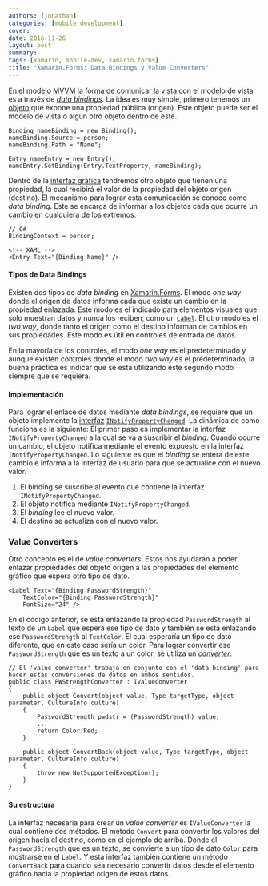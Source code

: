 ```yaml
---
authors: [jonathan]
categories: [mobile development]
cover:
date: 2016-11-26
layout: post
summary:
tags: [xamarin, mobile-dev, xamarin.forms]
title: "Xamarin.Forms: Data Bindings y Value Converters"
---
```


En el modelo <abbr title="Model–View–ViewModel">MVVM</abbr> la forma de comunicar la [vista][vista] con el [modelo de vista][modelo-de-vista] es a través de _[data bindings][data-bindings]_. La idea es muy simple, primero tenemos un [objeto][objeto] que expone una propiedad pública (origen). Este objeto puede ser el modelo de vista o algún otro objeto dentro de este.<!-- more -->

    Binding nameBinding = new Binding();
    nameBinding.Source = person;
    nameBinding.Path = "Name";

    Entry nameEntry = new Entry();
    nameEntry.SetBinding(Entry.TextProperty, nameBinding);

Dentro de la [interfaz gráfica][interfaz-grafica] tendremos otro objeto que tienen una propiedad, la cual recibirá el valor de la propiedad del objeto origen (destino). El mecanismo para lograr esta comunicación se conoce como _data binding_. Este se encarga de informar a los objetos cada que ocurre un cambio en cualquiera de los extremos.

    // C#
    BindingContext = person;

    <!-- XAML -->
    <Entry Text="{Binding Name}" />

#### Tipos de Data Bindings

Existen dos tipos de _data binding_ en [Xamarin.Forms][xamarin-forms]. El modo _one way_ donde el origen de datos informa cada que existe un cambio en la propiedad enlazada. Este modo es el indicado para elementos visuales que solo muestran datos y nunca los reciben, como un [`Label`][label]. El otro modo es el _two way_, donde tanto el origen como el destino informan de cambios en sus propiedades. Este modo es útil en controles de entrada de datos.

En la mayoría de los controles, el modo _one way_ es el predeterminado y aunque existen controles donde el modo _two way_ es el predeterminado, la buena práctica es indicar que se está utilizando este segundo modo siempre que se requiera.

#### Implementación

Para lograr el enlace de datos mediante _data bindings_, se requiere que un objeto implemente la [interfaz][interfaz] [`INotifyPropertyChanged`][inotifypropertychanged]. La dinámica de como funciona es la siguiente: El primer paso es implementar la interfaz `INotifyPropertyChanged` a la cual se va a suscribir el _binding_. Cuando ocurre un cambio, el objeto notifica mediante el evento expuesto en la interfaz `INotifyPropertyChanged`. Lo siguiente es que el _binding_ se entera de este cambio e informa a la interfaz de usuario para que se actualice con el nuevo valor.

1. El binding se suscribe al evento que contiene la interfaz `INotifyPropertyChanged`.
2. El objeto notifica mediante `INotifyPropertyChanged`.
3. El _binding_ lee el nuevo valor.
4. El destino se actualiza con el nuevo valor.

### Value Converters

Otro concepto es el de _value converters_. Estos nos ayudaran a poder enlazar propiedades del objeto origen a las propiedades del elemento gráfico que espera otro tipo de dato.

    <Label Text="{Binding PasswordStrength}"
        TextColor="{Binding PasswordStrength}"
        FontSize="24" />

En el código anterior, se está enlazando la propiedad `PasswordStrength` al texto de un `Label` que espera ese tipo de dato y también se está enlazando ese `PasswordStrength` al `TextColor`. El cual esperaría un tipo de dato diferente, que en este caso sería un color. Para lograr convertir ese `PasswordStrength` que es un texto a un color, se utiliza un [_converter_][converter].

    // El 'value converter' trabaja en conjunto con el 'data binding' para hacer estas conversiones de datos en ambos sentidos.
    public class PWStrengthConverter : IValueConverter
    {
        public object Convert(object value, Type targetType, object parameter, CultureInfo culture)
        {
            PasswordStrength pwdstr = (PasswordStrength) value;
            ...
            return Color.Red;
        }

        public object ConvertBack(object value, Type targetType, object parameter, CultureInfo culture)
        {
            throw new NotSupportedException();
        }
    }

#### Su estructura

La interfaz necesaria para crear un _value converter_ es `IValueConverter` la cual contiene dos métodos. El método `Convert` para convertir los valores del origen hacia el destino, como en el ejemplo de arriba. Donde el `PasswordStrength` que es un texto, se convierte a un tipo de dato `Color` para mostrarse en el `Label`. Y esta interfaz también contiene un método `ConvertBack` para cuando sea necesario convertir datos desde el elemento gráfico hacia la propiedad origen de estos datos.

[vista]: https://developer.xamarin.com/guides/xamarin-forms/controls/views/
[modelo-de-vista]: https://developer.xamarin.com/guides/xamarin-forms/xaml/xaml-basics/data_bindings_to_mvvm/
[data-bindings]: https://developer.xamarin.com/guides/xamarin-forms/xaml/xaml-basics/data_binding_basics/
[objeto]: https://es.wikipedia.org/wiki/Objeto_(programaci%C3%B3n)
[xamarin-forms]: https://developer.xamarin.com/guides/xamarin-forms/getting-started/
[label]: https://developer.xamarin.com/guides/xamarin-forms/user-interface/text/label/
[interfaz-grafica]: https://developer.xamarin.com/guides/xamarin-forms/user-interface/
[interfaz]: https://msdn.microsoft.com/en-us/library/87d83y5b.aspx
[inotifypropertychanged]: https://developer.xamarin.com/api/type/System.ComponentModel.INotifyPropertyChanged/
[converter]: https://developer.xamarin.com/api/property/Xamarin.Forms.Binding.Converter/
